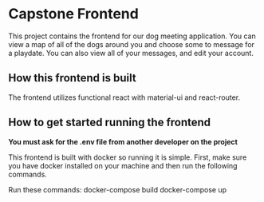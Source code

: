 # Capstone Frontend

This project contains the frontend for our dog meeting application. You can view a map of all of the dogs around you and choose some to message for a playdate. You can also view all of your messages, and edit your account.

## How this frontend is built

The frontend utilizes functional react with material-ui and react-router. 

## How to get started running the frontend

**You must ask for the .env file from another developer on the project**

This frontend is built with docker so running it is simple. First, make sure you have docker installed on your machine and then run the following commands.

Run these commands:
docker-compose build
docker-compose up
